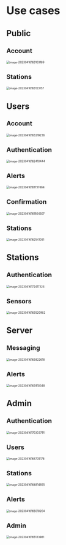 # Use cases

## Public

### Account

<img src="assets/image-20230416163103169.png" alt="image-20230416163103169" style="zoom:50%;" />

### Stations

<img src="assets/image-20230416163123157.png" alt="image-20230416163123157" style="zoom:50%;" />

## Users

### Account

<img src="assets/image-20230416163219236.png" alt="image-20230416163219236" style="zoom:50%;" />

### Authentication

<img src="assets/image-20230416162410444.png" alt="image-20230416162410444" style="zoom:50%;" />

### Alerts

<img src="assets/image-20230416161737464.png" alt="image-20230416161737464" style="zoom:50%;" />

### Confirmation

<img src="assets/image-20230416161924507.png" alt="image-20230416161924507" style="zoom:50%;" />

### Stations

<img src="assets/image-20230416162541091.png" alt="image-20230416162541091" style="zoom:50%;" />

## Stations

### Authentication

<img src="assets/image-20230416172417324.png" alt="image-20230416172417324" style="zoom:50%;" />

### Sensors

<img src="assets/image-20230416163520962.png" alt="image-20230416163520962" style="zoom:50%;" />

## Server

### Messaging

<img src="assets/image-20230416163822618.png" alt="image-20230416163822618" style="zoom:50%;" />

### Alerts

<img src="assets/image-20230416163910348.png" alt="image-20230416163910348" style="zoom:50%;" />

## Admin

### Authentication

<img src="assets/image-20230416170303791.png" alt="image-20230416170303791" style="zoom:50%;" />

### Users

<img src="assets/image-20230416164705176.png" alt="image-20230416164705176" style="zoom:50%;" />

### Stations

<img src="assets/image-20230416164814855.png" alt="image-20230416164814855" style="zoom:50%;" />

### Alerts

<img src="assets/image-20230416165010204.png" alt="image-20230416165010204" style="zoom:50%;" />

### Admin

<img src="assets/image-20230416165133981.png" alt="image-20230416165133981" style="zoom:50%;" />